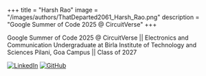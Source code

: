 +++
title = "Harsh Rao"
image = "/images/authors/ThatDeparted2061_Harsh_Rao.png"
description = "Google Summer of Code 2025 @ CircuitVerse"
+++

Google Summer of Code 2025 @ CircuitVerse || Electronics and Communication Undergraduate at Birla Institute of Technology and Sciences Pilani, Goa Campus || Class of 2027

[![LinkedIn](https://img.shields.io/badge/LinkedIn-0077B5?style=for-the-badge&logo=linkedin&logoColor=white)](https://www.linkedin.com/in/harsh-rao-81a0581b0)
[![GitHub](https://img.shields.io/badge/github-%23121011.svg?style=for-the-badge&logo=github&logoColor=white)](https://github.com/ThatDeparted2061)